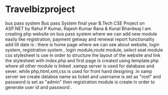# Travelbizproject
bus pass system
Bus pass System final year B.Tech CSE Project on ASP.NET by Rahul P Kumar, Rajesh Kumar Rana & Kunal Bhardwaj 
 I am creating php website on bus pass system where we can add new module easily like registration, payment getway and renewal report
 functionality add till date is : there is home page where we can see about website, login system, registration system , login module,route module, select seat module
 css stylesheet is use in order to structure the layout of the website and link the stylesheet with index.php and first page is created using template.php where all other module is linked .xampp server is used for database and sever. while php,html,xml,css is used for front hand designing .in xamp server we create databse name as ticket and username is set as "root" and password is set as "admin"
 then registration module is create  in order to generate user id and password . 
